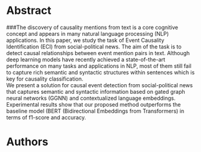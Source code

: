 # Abstract
###The discovery of causality mentions from  text is a core cognitive concept and appears in many natural language processing (NLP) applications. In this paper, we study the task of Event Causality Identification  (ECI) from social-political news. The aim of the task is to detect causal relationships between event mention pairs in text.
Although deep learning models have recently achieved a state-of-the-art performance on many  tasks and applications in NLP, most of them still fail to capture rich semantic and syntactic structures within sentences which is  key for causality classification.  
We present a solution for causal event detection from social-political news that captures semantic and syntactic information based on gated graph neural networks (GGNN) and contextualized language embeddings. Experimental results show that our proposed method outperforms the baseline model (BERT (Bidirectional Embeddings from Transformers) in terms of f1-score and accuracy.

# Authors

